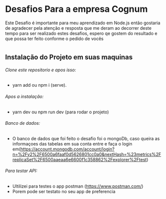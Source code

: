 # Desafios Para a empresa Cognum


Este Desafio é importante para meu aprendizado em Node.js então gostaria de agradecer pela atenção e resposta que me deram ao decorrer deste tempo para ser realizado estes desafios, espero qe gostem do resultado e que possa ter feito conforme o pedido de vocês 
#
<h2>Instalação do Projeto em suas maquinas</h2>
<h6>Clone este repositorio e apos isso:</h6>

- yarn add ou npm i (serve).
<h6>Apos a instalação:</h6>

- yarn dev ou npm run dev (para rodar o projeto)

<h6>Banco de dados:</h6>

- O banco de dados que foi feito o desafio foi o mongoDb, caso queira as informaçoes das tabelas em sua conta entre e faça o login em(https://account.mongodb.com/account/login?n=%2Fv2%2F6500a6faaf0d5626801cc0a0&nextHash=%23metrics%2FreplicaSet%2F6500aaeaa6e6600f1c358862%2Fexplorer%2Ftest)
 
<h6>Para testar API:</h6>

- Ultilizei para testes o app postman (https://www.postman.com/)
- Porem pode ser testato no seu app de preferencia 
